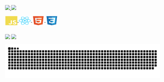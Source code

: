  <div>
  <a href="https://github.com/luislimait">
  <img height="150em" src="https://github-readme-stats.vercel.app/api?username=luislimait&show_icons=true&theme=space&include_all_commits=true&count_private=true"/>
  <img height="150em" src="https://github-readme-stats.vercel.app/api/top-langs/?username=luislimait&layout=compact&langs_count=16&theme=space"/>
</div>
<div style="display: inline_block"><br>
  <img align="center" alt="Luis-Js" height="30" width="40" src="https://raw.githubusercontent.com/devicons/devicon/master/icons/javascript/javascript-plain.svg">
  <img align="center" alt="Luis-React" height="30" width="40" src="https://raw.githubusercontent.com/devicons/devicon/master/icons/react/react-original.svg">
  <img align="center" alt="Luis-HTML" height="30" width="40" src="https://raw.githubusercontent.com/devicons/devicon/master/icons/html5/html5-original.svg">
  <img align="center" alt="Luis-CSS" height="30" width="40" src="https://raw.githubusercontent.com/devicons/devicon/master/icons/css3/css3-original.svg">
</div>
  
  ##
 
<div> 

  <a href = "mailto: pls.luis@gmail.com"><img src="https://img.shields.io/badge/-Gmail-%23333?style=for-the-badge&logo=gmail&logoColor=white" target="_blank"></a>
  <a href="https://www.linkedin.com/in/luispdls" target="_blank"><img src="https://img.shields.io/badge/-LinkedIn-%230077B5?style=for-the-badge&logo=linkedin&logoColor=white" target="_blank"></a> 
 
  ![Snake animation](https://github.com/luislimait/luislimait/blob/output/github-contribution-grid-snake.svg)
 
</div>

